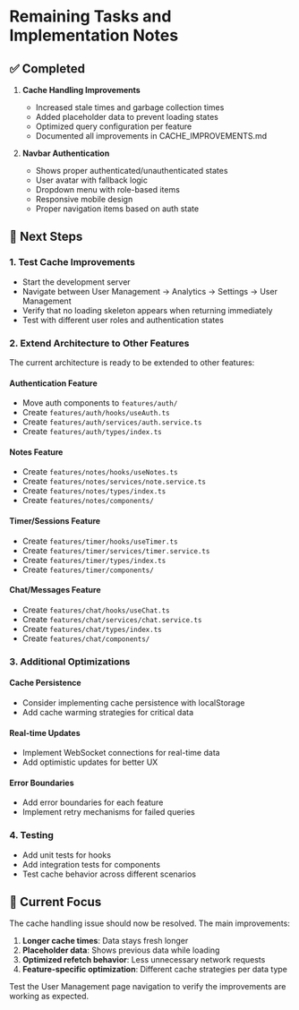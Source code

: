 # Remaining Tasks and Implementation Notes

## ✅ Completed

1. **Cache Handling Improvements**
   - Increased stale times and garbage collection times
   - Added placeholder data to prevent loading states
   - Optimized query configuration per feature
   - Documented all improvements in CACHE_IMPROVEMENTS.md

2. **Navbar Authentication**
   - Shows proper authenticated/unauthenticated states
   - User avatar with fallback logic
   - Dropdown menu with role-based items
   - Responsive mobile design
   - Proper navigation items based on auth state

## 🔄 Next Steps

### 1. Test Cache Improvements

- Start the development server
- Navigate between User Management → Analytics → Settings → User Management
- Verify that no loading skeleton appears when returning immediately
- Test with different user roles and authentication states

### 2. Extend Architecture to Other Features

The current architecture is ready to be extended to other features:

#### Authentication Feature

- Move auth components to `features/auth/`
- Create `features/auth/hooks/useAuth.ts`
- Create `features/auth/services/auth.service.ts`
- Create `features/auth/types/index.ts`

#### Notes Feature

- Create `features/notes/hooks/useNotes.ts`
- Create `features/notes/services/note.service.ts`
- Create `features/notes/types/index.ts`
- Create `features/notes/components/`

#### Timer/Sessions Feature

- Create `features/timer/hooks/useTimer.ts`
- Create `features/timer/services/timer.service.ts`
- Create `features/timer/types/index.ts`
- Create `features/timer/components/`

#### Chat/Messages Feature

- Create `features/chat/hooks/useChat.ts`
- Create `features/chat/services/chat.service.ts`
- Create `features/chat/types/index.ts`
- Create `features/chat/components/`

### 3. Additional Optimizations

#### Cache Persistence

- Consider implementing cache persistence with localStorage
- Add cache warming strategies for critical data

#### Real-time Updates

- Implement WebSocket connections for real-time data
- Add optimistic updates for better UX

#### Error Boundaries

- Add error boundaries for each feature
- Implement retry mechanisms for failed queries

### 4. Testing

- Add unit tests for hooks
- Add integration tests for components
- Test cache behavior across different scenarios

## 🎯 Current Focus

The cache handling issue should now be resolved. The main improvements:

1. **Longer cache times**: Data stays fresh longer
2. **Placeholder data**: Shows previous data while loading
3. **Optimized refetch behavior**: Less unnecessary network requests
4. **Feature-specific optimization**: Different cache strategies per data type

Test the User Management page navigation to verify the improvements are working as expected.
